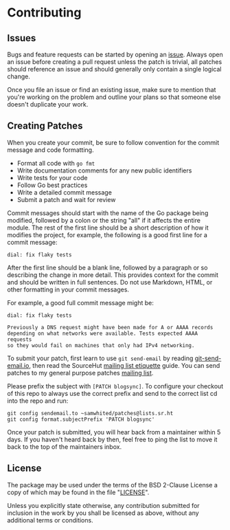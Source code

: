 # Contributing

## Issues

Bugs and feature requests can be started by opening an [issue][issues].
Always open an issue before creating a pull request unless the patch is trivial,
all patches should reference an issue and should generally only contain a single
logical change.

Once you file an issue or find an existing issue, make sure to mention that
you're working on the problem and outline your plans so that someone else
doesn't duplicate your work.


## Creating Patches

When you create your commit, be sure to follow convention for the commit message
and code formatting.

  - Format all code with `go fmt`
  - Write documentation comments for any new public identifiers
  - Write tests for your code
  - Follow Go best practices
  - Write a detailed commit message
  - Submit a patch and wait for review

Commit messages should start with the name of the Go package being modified,
followed by a colon or the string "all" if it affects the entire module.
The rest of the first line should be a short description of how it modifies the
project, for example, the following is a good first line for a commit message:

    dial: fix flaky tests

After the first line should be a blank line, followed by a paragraph or so
describing the change in more detail.
This provides context for the commit and should be written in full sentences.
Do not use Markdown, HTML, or other formatting in your commit messages.

For example, a good full commit message might be:

    dial: fix flaky tests

    Previously a DNS request might have been made for A or AAAA records
    depending on what networks were available. Tests expected AAAA requests
    so they would fail on machines that only had IPv4 networking.

To submit your patch, first learn to use `git send-email` by reading
[git-send-email.io], then read the SourceHut [mailing list etiquette] guide.
You can send patches to my general purpose patches [mailing list].

Please prefix the subject with `[PATCH blogsync]`.
To configure your checkout of this repo to always use the correct prefix and
send to the correct list cd into the repo and run:

    git config sendemail.to ~samwhited/patches@lists.sr.ht
    git config format.subjectPrefix 'PATCH blogsync'

[git-send-email.io]: https://git-send-email.io/
[mailing list etiquette]: https://man.sr.ht/lists.sr.ht/etiquette.md
[mailing list]: https://lists.sr.ht/~samwhited/patches

Once your patch is submitted, you will hear back from a maintainer within 5
days.
If you haven't heard back by then, feel free to ping the list to move it back to
the top of the maintainers inbox.


## License

The package may be used under the terms of the BSD 2-Clause License a copy of
which may be found in the file "[LICENSE]".

Unless you explicitly state otherwise, any contribution submitted for inclusion
in the work by you shall be licensed as above, without any additional terms or
conditions.


[issues]: https://todo.sr.ht/~samwhited/blogsync
[pull requests]: https://github.com/mellium/xmpp/pulls?q=is%3Apr
[LICENSE]: ./LICENSE
